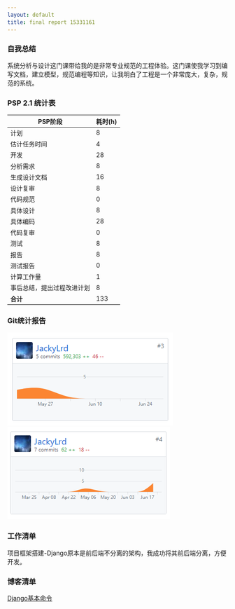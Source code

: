 ```yaml
---
layout: default
title: final report 15331161
---
```


### 自我总结
系统分析与设计这门课带给我的是非常专业规范的工程体验。这门课使我学习到编写文档，建立模型，规范编程等知识，让我明白了工程是一个非常庞大，复杂，规范的系统。

### PSP 2.1 统计表
|PSP阶段|耗时(h)|
|-|-|
|计划|8|
|估计任务时间|4|
|开发|28|
|分析需求|8|
|生成设计文档|16|
|设计复审|8|
|代码规范|0|
|具体设计|8|
|具体编码|28|
|代码复审|0|
|测试|8|
|报告|8|
|测试报告|0|
|计算工作量|1|
|事后总结，提出过程改进计划|8|
|**合计**|133|

### Git统计报告
![git log1](assets/15331161-gitlog-1.jpg)
![git log2](assets/15331161-gitlog-2.jpg)

### 工作清单
项目框架搭建-Django原本是前后端不分离的架构，我成功将其前后端分离，方便开发。

### 博客清单
[Django基本命令](https://shimo.im/docs/hVYJ7mhuqjgvJzKB)
